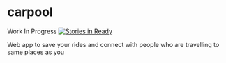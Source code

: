# carpool

Work In Progress
[![Stories in Ready](https://badge.waffle.io/techalien/carpool.svg?label=ready&title=Ready)](http://waffle.io/techalien/carpool)

Web app to save your rides and connect with people who are travelling to same places as you
